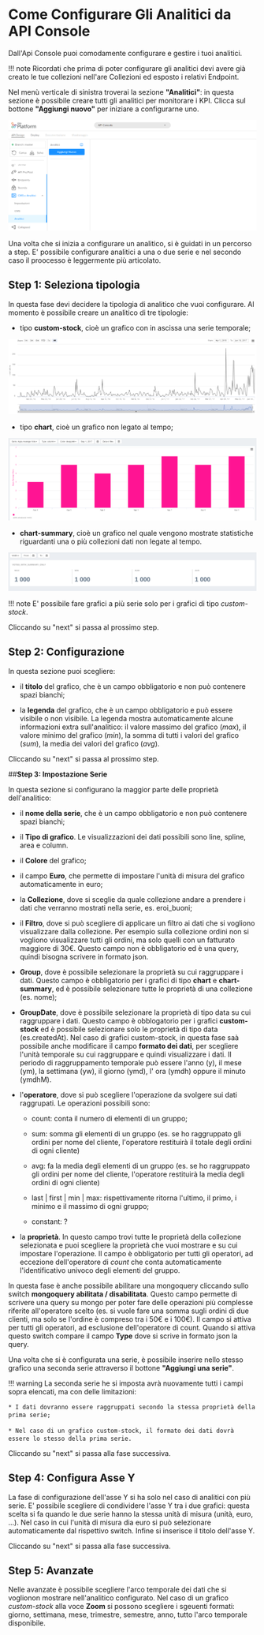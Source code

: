 # Come Configurare Gli Analitici da API Console

Dall'Api Console puoi comodamente configurare e gestire i tuoi analitici.

!!! note
    Ricordati che prima di poter configurare gli analitici devi avere già creato le tue collezioni nell'are Collezioni ed esposto i relativi Endpoint.

Nel menù verticale di sinistra troverai la sezione **"Analitici"**: in questa sezione è possibile creare tutti gli analitici per monitorare i KPI. Clicca sul bottone **"Aggiungi nuovo"** per iniziare a configurarne uno.

![](img/add_new.PNG)


Una volta che si inizia a configurare un analitico, si è guidati in un percorso a step. E' possibile configurare analitici a una o due serie e nel secondo caso il proocesso è leggermente più articolato.

## **Step 1: Seleziona tipologia**

In questa fase devi decidere la tipologia di analitico che vuoi configurare. Al momento è possibile creare un analitico di tre tipologie:

* tipo **custom-stock**, cioè un grafico con in ascissa una serie temporale;


![](img/stock.PNG)

* tipo **chart**, cioè un grafico non legato al tempo;


![](img/chart.PNG)

* **chart-summary**, cioè un grafico nel quale vengono mostrate statistiche riguardanti una o più collezioni dati non legate al tempo.


![](img/chart-summary.PNG)

!!! note
    E' possibile fare grafici a più serie solo per i grafici di tipo *custom-stock*.


Cliccando su "next" si passa al prossimo step.


## **Step 2: Configurazione**

In questa sezione puoi scegliere:

* il **titolo** del grafico, che è un campo obbligatorio e non può contenere spazi bianchi;

* la **legenda** del grafico, che è un campo obbligatorio e può essere visibile o non visibile. La legenda mostra automaticamente alcune informazioni extra sull'analitico: il valore massimo del grafico (*max*), il valore minimo del grafico (*min*), la somma di tutti i valori del grafico (*sum*), la media dei valori del grafico (*avg*).

Cliccando su "next" si passa al prossimo step.

##**Step 3: Impostazione Serie**

In questa sezione si configurano la maggior parte delle proprietà dell'analitico:

* il **nome della serie**, che è un campo obbligatorio e non può contenere spazi bianchi;

* il **Tipo di grafico**. Le visualizzazioni dei dati possibili sono line, spline, area e column.

* il **Colore** del grafico;

* il campo **Euro**, che permette di impostare l'unità di misura del grafico automaticamente in euro;

*  la **Collezione**, dove si sceglie da quale collezione andare a prendere i dati che verranno mostrati nella serie, es. eroi_buoni;

* il **Filtro**, dove si può scegliere di applicare un filtro ai dati che si vogliono visualizzare dalla collezione. Per esempio sulla collezione ordini non si vogliono visualizzare tutti gli ordini, ma solo quelli con un fatturato maggiore di 30€. Questo campo non è obbligatorio ed è una query, quindi bisogna scrivere in formato json.

* **Group**, dove è possibile selezionare la proprietà su cui raggruppare i dati. Questo campo è obbligatorio per i grafici di tipo **chart** e **chart-summary**, ed è possibile selezionare tutte le proprietà di una collezione (es. nome);

* **GroupDate**,  dove è possibile selezionare la proprietà di tipo data su cui raggruppare i dati. Questo campo è obblogatorio per i grafici **custom-stock** ed è possibile selezionare solo le proprietà di tipo data (es.createdAt). Nel caso di grafici custom-stock, in questa fase saà possibile anche modificare il campo **formato dei dati**, per scegliere l'unità temporale su cui raggruppare e quindi visualizzare i dati. Il periodo di raggruppamento temporale può essere l'anno (y), il mese (ym), la settimana (yw), il giorno (ymd), l' ora (ymdh) oppure il minuto (ymdhM).

* l'**operatore**, dove si può scegliere l'operazione da svolgere sui dati raggrupati. Le operazioni possibili sono:

  * count: conta il numero di elementi di un gruppo;

  * sum: somma gli elementi di un gruppo (es. se ho raggruppato gli ordini per nome del cliente, l'operatore restituirà il totale degli ordini di ogni cliente)

  * avg: fa la media degli elementi di un gruppo (es. se ho raggruppato gli ordini per nome del cliente, l'operatore restituirà la media degli ordini di ogni cliente)

  * last | first | min | max: rispettivamente ritorna l'ultimo, il primo, i minimo e il massimo di ogni gruppo;

  * constant: ?

* la **proprietà**. In questo campo trovi tutte le proprietà della collezione selezionata e puoi scegliere la proprietà che vuoi mostrare e su cui impostare l'operazione. Il campo è obbligatorio per tutti gli operatori, ad eccezione dell'operatore di *count* che conta automaticamente l'identificativo univoco degli elementi del gruppo.


In questa fase è anche possibile abilitare una mongoquery cliccando sullo switch **mongoquery abilitata / disabilitata**. Questo campo permette di scrivere una query su mongo per poter fare delle operazioni più complesse riferite all'operatore scelto (es. si vuole fare una somma sugli ordini di due clienti, ma solo se l'ordine è compreso tra i 50€ e i 100€). Il campo si attiva per tutti gli operatori, ad esclusione dell'operatore di count. Quando si attiva questo switch compare il campo **Type** dove si scrive in formato json la query.


Una volta che si è configurata una serie, è possibile inserire nello stesso grafico una seconda serie attraverso il bottone **"Aggiungi una serie"**.

!!! warning
    La seconda serie he si imposta avrà nuovamente tutti i campi sopra elencati, ma con delle limitazioni:

    * I dati dovranno essere raggruppati secondo la stessa proprietà della prima serie;

    * Nel caso di un grafico custom-stock, il formato dei dati dovrà essere lo stesso della prima serie.



Cliccando su "next" si passa alla fase successiva.

## **Step 4: Configura Asse Y**

La fase di configurazione dell'asse Y si ha solo nel caso di analitici con più serie. E' possibile scegliere di condividere l'asse Y tra i due grafici: questa scelta si fa quando le due serie hanno la stessa unità di misura (unità, euro, ...). Nel caso in cui l'unità di misura dia euro si può selezionare automaticamente dal rispettivo switch. Infine si inserisce il titolo dell'asse Y.  

Cliccando su "next" si passa alla fase successiva.

## **Step 5: Avanzate**

Nelle avanzate è possibile scegliere l'arco temporale dei dati che si voglionon mostrare nell'analitico configurato. Nel caso di un grafico *custom-stock* alla voce **Zoom** si possono scegliere i sgeuenti formati: giorno, settimana, mese, trimestre, semestre, anno, tutto l'arco temporale disponibile.
